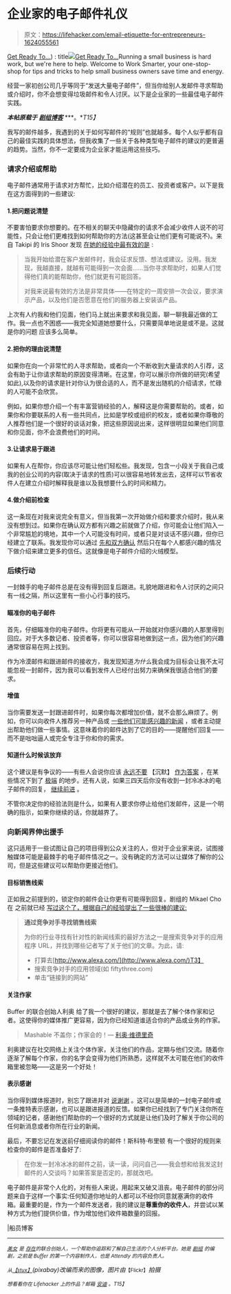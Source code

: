 # 企业家的电子邮件礼仪

> 原文：<https://lifehacker.com/email-etiquette-for-entrepreneurs-1624055561>

[Get Ready To...](https://worksmarter.kinja.com)) : title[![](../Images/6df5a12c55ead4b12ad20872c9620c3d.png)](https://worksmarter.kinja.com)[Get Ready To...](https://worksmarter.kinja.com)Running a small business is hard work, but we're here to help. Welcome to Work Smarter, your one-stop-shop for tips and tricks to help small business owners save time and energy.

经营一家初创公司几乎等同于“发送大量电子邮件”，但当你给别人发邮件寻求帮助或介绍时，你不会想变得垃圾邮件和令人讨厌。以下是企业家的一些最佳电子邮件实践。



***本帖原载于*** [***剧组博客***](http://blog.pickcrew.com/email-etiquette-for-entrepreneurs/) ***。**T15】*

我写的邮件越多，我遇到的关于如何写邮件的“规则”也就越多。每个人似乎都有自己的最佳实践的具体想法，但我收集了一些关于各种类型电子邮件的建议的更普遍的趋势。当然，你不一定要成为企业家才能运用这些技巧。

### 请求介绍或帮助

电子邮件通常用于请求对方帮忙，比如介绍潜在的员工、投资者或客户。以下是我在这方面得到的一些建议:

#### 1.把问题说清楚

不要害怕要求你想要的。在不相关的聊天中隐藏你的请求不会减少收件人说不的可能性，只会让他们更难找到如何帮助你的方法(这甚至会让他们更有可能说不)。来自 Takipi 的 Iris Shoor 发现 [在她的经验中最有效的是](http://www.startupmoon.com/how-i-got-meetings-at-twitter-linkedin-and-github-using-cold-emails/) :

> 当我开始给潜在客户发邮件时，我会征求反馈、想法或建议。没用。我发现，我越直接，就越有可能得到一次会面……当你寻求帮助时，如果人们觉得他们真的能帮助你，他们就更有可能回答。
> 
> 对我来说最有效的方法是非常具体——在特定的一周安排一次会议，要求演示产品，以及他们是否愿意在他们的服务器上安装该产品。

上次有人约我和他们见面，他们马上就出来要求和我见面，聊一聊我最近做的工作。我一点也不困惑——我完全知道她想要什么，只需要简单地说是或不是。这就是你的问题 应该多么简单。

#### 2.把你的理由说清楚

如果你在向一个非常忙的人寻求帮助，或者向一个不断收到大量请求的人引荐，这会有助于让你请求帮助的原因变得清晰。在这里，你可以展示你所做的研究(希望如此),以及你的请求是针对你认为很合适的人，而不是发出随机的介绍请求，忙碌的人可能不会欣赏。

例如，如果你想介绍一个有丰富营销经验的人，解释这是你需要帮助的。或者，如果你和你要联系的人有一些共同点，比如是学校或组织的校友，或者如果你尊敬的人推荐他们是一个很好的谈话对象，把这些原因说出来，这样很明显如果他们同意和你见面，你不会浪费他们的时间。

#### 3.让请求易于跟进

如果有人在帮你，你应该尽可能让他们轻松些。我发现，包含一小段关于我自己或我的创业公司的内容(取决于请求的性质)可以很容易地转发出去，这样可以节省收件人在建立介绍时解释我是谁以及我想要什么的时间和精力。

#### 4.做介绍前检查

这一条现在对我来说完全有意义，但当我第一次开始做介绍和要求介绍时，我从来没有想到过。如果你在确认双方都有兴趣之前就做了介绍，你可能会让他们陷入一个非常尴尬的境地，其中一个人可能没有时间，或者只是对谈话不感兴趣，但你已经建立了联系。我发现你可以通过 [先和双方确认](http://avc.com/2009/11/the-double-optin-introduction/) 然后只在每个人都感兴趣的情况下做介绍来建立更多的信任。这就像是电子邮件介绍的火绒模型。

### 后续行动

一封棘手的电子邮件总是在没有得到回复后跟进。礼貌地跟进和令人讨厌的之间只有一线之隔，所以这里有一些小心行事的技巧。

#### 瞄准你的电子邮件

首先，仔细瞄准你的电子邮件。你将更有可能从一开始就对你感兴趣的人那里得到回应。对于大多数记者、投资者等，你可以很容易地做到这一点，因为他们的兴趣通常很容易在网上找到。

作为冷漠邮件和跟进邮件的接收方，我发现知道*为什么*我会成为目标会让我不太可能忽视一封邮件，因为我可以看到发件人已经付出努力来确保我很适合他们的要求。

#### 增值

当你需要发送一封跟进邮件时，如果你每次都增加价值，就不会那么麻烦了。例如，你可以向收件人推荐另一种产品或 [一些他们可能感兴趣的新闻](https://tldr.es/2jv) ，或者主动提出帮助他们做一些事情。这意味着你的邮件达到了它的目的——提醒他们回复——而不是咄咄逼人或完全专注于你和你的需求。

#### 知道什么时候该放弃

这个建议是有争议的——有些人会说你应该 [永远不要](http://life-longlearner.com/how-to-cold-email-prospects/) 【沉默】 [作为答案](http://www.bothsidesofthetable.com/2014/03/29/one-of-my-most-frequent-pieces-of-advice-be-politely-persistent/) ，在某些情况下到了 [极端](http://venturebeat.com/2011/06/16/hacking-the-system-how-to-land-meetings-with-anyone-you-want/) 的地步。还有人说，如果三四天后你没有收到一封冷冰冰的电子邮件的回复， [继续前进](http://www.startupmoon.com/how-i-got-meetings-at-twitter-linkedin-and-github-using-cold-emails/) 。

不管你决定你的经验法则是什么，如果有人要求你停止给他们发邮件，这是一个明确的指示，如果你继续的话，你就越界了。

### 向新闻界伸出援手

这只适用于一些试图让自己的项目得到公众关注的人，但对于企业家来说，试图接触媒体可能是最棘手的电子邮件情况之一。没有确定的方法可以让媒体了解你的公司，但是这些建议可以帮助你更接近他们。

#### 目标销售线索

正如我之前提到的，锁定你的邮件会让你更有可能得到回复。剧组的 Mikael Cho 在 之前就已经 [写过这个了，根据自己的经验提出了一些很棒的建议:](http://blog.pickcrew.com/post36194316012getting-press/)

> **通过竞争对手寻找销售线索**
> 
> 为你的行业寻找有针对性的新闻线索的最好方法之一是搜索竞争对手的应用程序 URL，并找到哪些记者写了关于他们的文章。为此，请:
> 
> *   打算去[http://www.alexa.com/](http://www.alexa.com/)T3】
> *   搜索竞争对手的应用领域(如 fiftythree.com)
> *   单击“链接到的网站”

#### 关注作家

Buffer 的联合创始人利奥 给了我一个很好的建议，那就是去了解个体作家和记者。这使得你的媒体推广更容易，因为你已经知道谁适合你的产品或业务的作家。

> Mashable 不盖你；作家会的！— [利奥·维德里奇](http://tldr.es/2jw)

利奥建议在社交网络上关注个体作家，关注他们的作品，定期与他们交流。随着你逐渐了解每个作家，你的名字会变得为他们所熟悉，这样就不太可能在他们的收件箱里被忽略——这是另一个好处！

#### 表示感谢

当你得到媒体报道时，别忘了跟进并对 [说谢谢](https://zapier.com/blog/how-to-thank-journalist/) 。这可以是简单的一封电子邮件或一条推特表示感谢，也可以是跟进报道的反馈。如果你已经找到了专门关注你所在领域的记者，感谢他们帮助你的一个很好的方式就是让他们及时了解关于你公司的任何新消息或者你所在行业的新闻。

最后，不要忘记在发送前仔细阅读你的邮件！斯科特·布里顿 有一个很好的规则来检查你的邮件是否准备好了:

> 在你发一封冷冰冰的邮件之前，读一读，问问自己——我会想和给我发这封邮件的人交谈吗？如果答案是否定的，那就改吧。

电子邮件是非常个人化的，对有些人来说，用起来又破又沮丧。电子邮件的部分问题来自于这样一个事实:任何知道你地址的人都可以不经你同意就塞满你的收件箱。最重要的是，作为一个邮件发送者，我的建议是**尊重你的收件人**，并尝试以某种方式为他们提供价值，作为增加他们收件箱数量的回报。

|船员博客

* * *

[<small>*美女*</small>](https://twitter.com/bellebcooper) <small>*是*</small> [<small>*存在*</small>](https://exist.io/)<small>*的联合创始人，一个帮助你追踪和了解自己生活的个人分析平台。她是*</small> [<small>*剧组*</small>](http://pickcrew.com/) <small>*的编剧，之前是 Buffer 的第一个内容制作人，也是 Attendly 的内容负责人。*</small>

<small>*从*</small>[<small>*【stux】*</small>](http://pixabay.com/en/letters-symbol-icon-black-white-389108/)*(pixabay)改编而来的图像，图片由*<small></small>*<small>*【Flickr】*</small>拍摄*

*<small>*想看看你在 Lifehacker 上的作品？邮箱*</small> [<small>*安迪*</small>](mailto:andy@lifehacker.com) <small>*。*T15】</small>*